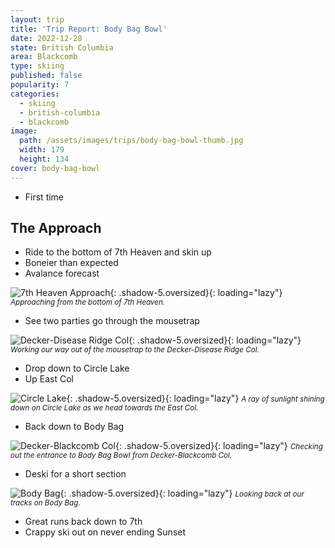 ```yaml
---
layout: trip
title: 'Trip Report: Body Bag Bowl'
date: 2022-12-28
state: British Columbia
area: Blackcomb
type: skiing
published: false
popularity: 7
categories:
  - skiing
  - british-columbia
  - blackcomb
image:
  path: /assets/images/trips/body-bag-bowl-thumb.jpg
  width: 179
  height: 134
cover: body-bag-bowl
---
```


- First time

## The Approach

- Ride to the bottom of 7th Heaven and skin up
- Boneier than expected
- Avalance forecast

![7th Heaven Approach](/assets/images/trips/7th-heaven-approach.jpg "7th Heaven Approach"){: .shadow-5.oversized}{: loading="lazy"} <small><i>Approaching from the bottom of 7th Heaven.</i></small>

- See two parties go through the mousetrap

![Decker-Disease Ridge Col](/assets/images/trips/decker-desease-ridge-col.jpg "Decker-Disease Ridge Col"){: .shadow-5.oversized}{: loading="lazy"} <small><i>Working our way out of the mousetrap to the Decker-Disease Ridge Col.</i></small>

- Drop down to Circle Lake
- Up East Col

![Circle Lake](/assets/images/trips/circle-lake.jpg "Circle Lake"){: .shadow-5.oversized}{: loading="lazy"} <small><i>A ray of sunlight shining down on Circle Lake as we head towards the East Col.</i></small>

- Back down to Body Bag

![Decker-Blackcomb Col](/assets/images/trips/decker-blackcomb-col.jpg "Decker-Blackcomb Col"){: .shadow-5.oversized}{: loading="lazy"} <small><i>Checking out the entrance to Body Bag Bowl from Decker-Blackcomb Col.</i></small>

- Deski for a short section

![Body Bag](/assets/images/trips/body-bag.jpg "Body Bag"){: .shadow-5.oversized}{: loading="lazy"} <small><i>Looking back at our tracks on Body Bag.</i></small>

- Great runs back down to 7th
- Crappy ski out on never ending Sunset
